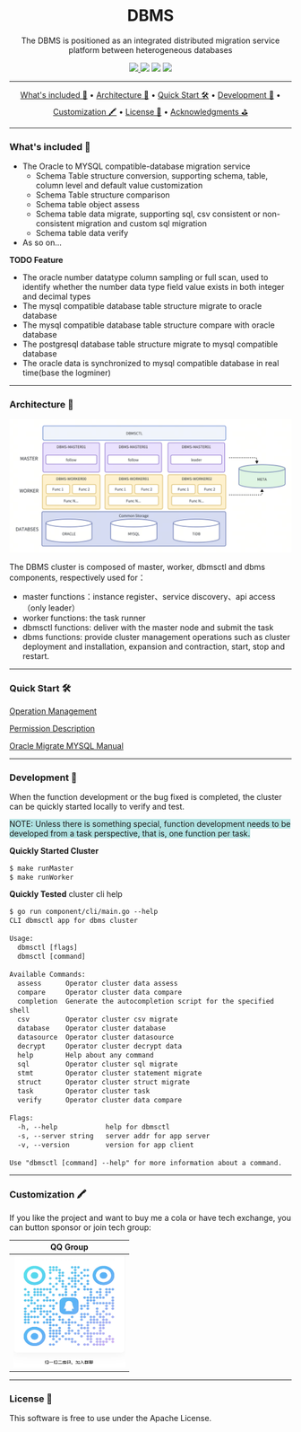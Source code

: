 <h1 align="center">
  DBMS
</h1>

<p align="center">
    The DBMS is positioned as an integrated distributed migration service platform between heterogeneous databases
</p>

<div align="center">
  <a href="https://github.com/wentaojin/dbms/actions">
		<img src="https://img.shields.io/github/actions/workflow/status/wentaojin/dbms/release.yml"/>
  </a>
  <img src="https://img.shields.io/github/license/wentaojin/dbms"/>
  <img src="https://img.shields.io/github/downloads/wentaojin/dbms/total">
  <img src="https://img.shields.io/github/issues/wentaojin/dbms">
</div>

-------
<p align="center">
    <a href="#whats-included-">What's included 🚀</a> &bull;
    <a href="#architecture-">Architecture 🌈</a> &bull;
    <a href="#quick-start-">Quick Start 🛠️</a> &bull;
    <a href="#development-">Development 🧬</a> &bull;
    <a href="#customization-">Customization 🖍️</a> &bull;
    <a href="#license-">License 📓</a> &bull;
    <a href="#acknowledgments-">Acknowledgments ⛳</a>
</p>

-------
### What's included 🚀

- The Oracle to MYSQL compatible-database migration service
    - Schema Table structure conversion, supporting schema, table, column level and default value customization
    - Schema Table structure comparison
    - Schema table object assess
    - Schema table data migrate, supporting sql, csv consistent or non-consistent migration and custom sql migration
    - Schema table data verify
- As so on...

**TODO Feature**
- The oracle number datatype column sampling or full scan, used to identify whether the number data type field value exists in both integer and decimal types
- The mysql compatible database table structure migrate to oracle database
- The mysql compatible database table structure compare with oracle database
- The postgresql database table structure migrate to mysql compatible database
- The oracle data is synchronized to mysql compatible database in real time(base the logminer)

------
### Architecture 🌈

![DBMS ARCH](/image/dbms-arch.png "DBMS ARCH")

The DBMS cluster is composed of master, worker, dbmsctl and dbms components, respectively used for：
- master functions：instance register、service discovery、api access（only leader）
- worker functions: the task runner
- dbmsctl functions: deliver with the master node and submit the task
- dbms functions: provide cluster management operations such as cluster deployment and installation, expansion and contraction, start, stop and restart.

-------
### Quick Start 🛠️
[Operation Management](doc/dbms_operation.md)

[Permission Description](doc/dbms_permissions.md)

[Oracle Migrate MYSQL Manual](doc/oracle_migrate_manual.md)

-------
### Development 🧬
When the function development or the bug fixed is completed, the cluster can be quickly started locally to verify and test.

<span style="background-color:rgb(100,200,200,0.5)">NOTE: Unless there is something special, function development needs to be developed from a task perspective, that is, one function per task.</span>


**Quickly Started Cluster**
```shell
$ make runMaster
$ make runWorker
```
**Quickly Tested**
cluster cli help
```shell
$ go run component/cli/main.go --help
CLI dbmsctl app for dbms cluster

Usage:
  dbmsctl [flags]
  dbmsctl [command]

Available Commands:
  assess      Operator cluster data assess
  compare     Operator cluster data compare
  completion  Generate the autocompletion script for the specified shell
  csv         Operator cluster csv migrate
  database    Operator cluster database
  datasource  Operator cluster datasource
  decrypt     Operator cluster decrypt data
  help        Help about any command
  sql         Operator cluster sql migrate
  stmt        Operator cluster statement migrate
  struct      Operator cluster struct migrate
  task        Operator cluster task
  verify      Operator cluster data compare

Flags:
  -h, --help            help for dbmsctl
  -s, --server string   server addr for app server
  -v, --version         version for app client

Use "dbmsctl [command] --help" for more information about a command.
```

-------
### Customization 🖍️
If you like the project and want to buy me a cola or have tech exchange, you can button sponsor or join tech group:

| QQ Group                                      |
|-----------------------------------------------|
| <img src="image/tech-exchange.jpg" height="200" width="200"/> |


-------
### License 📓

This software is free to use under the Apache License.
